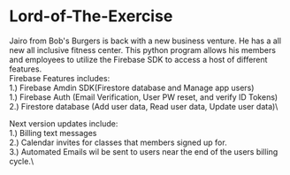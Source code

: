 # Lord-of-The-Exercise
Jairo from Bob's Burgers is back with a new business venture. He has a all new all inclusive fitness center. This python program allows his members and employees to utilize the Firebase SDK to access a host of different features.\
Firebase Features includes:\
1.) Firebase Amdin SDK(Firestore database and Manage app users)\
1.) Firebase Auth (Email Verification, User PW reset, and verify ID Tokens)\
2.) Firestore database (Add user data, Read user data, Update user data)\

Next version updates include:\
1.) Billing text messages\
2.) Calendar invites for classes that members signed up for. \
3.) Automated Emails wil be sent to users near the end of the users billing cycle.\
